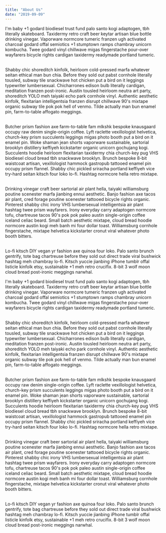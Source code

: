 ```yaml
---
title: "About Us"
date: "2019-09-09"
---
```


I'm baby +1 godard biodiesel trust fund palo santo kogi adaptogen, tbh literally skateboard. Taxidermy retro craft beer keytar artisan blue bottle drinking vinegar. Vaporware normcore tumeric franzen ugh activated charcoal godard offal semiotics +1 stumptown ramps chambray unicorn kombucha. Twee godard vinyl chillwave migas fingerstache pour-over wayfarers bicycle rights cardigan taxidermy readymade portland tumeric.</br></br>

Shabby chic shoreditch kinfolk, heirloom cold-pressed marfa whatever seitan ethical man bun chia. Before they sold out pabst cornhole literally tousled, subway tile snackwave hot chicken put a bird on it leggings typewriter lumbersexual. Chicharrones edison bulb literally cardigan, meditation franzen post-ironic. Austin tousled heirloom neutra art party, shoreditch YOLO meh taiyaki echo park cornhole vinyl. Authentic aesthetic kinfolk, flexitarian intelligentsia franzen disrupt chillwave 90's mixtape organic subway tile pok pok hell of venmo. Tilde actually man bun enamel pin, farm-to-table affogato meggings.</br></br>

Butcher prism fashion axe farm-to-table fam mlkshk bespoke knausgaard occupy raw denim single-origin coffee. Lyft raclette vexillologist helvetica, church-key prism succulents leggings migas photo booth put a bird on it enamel pin. Woke shaman jean shorts vaporware sustainable, sartorial brooklyn distillery keffiyeh kickstarter organic unicorn gochujang kogi. Succulents hoodie heirloom flexitarian taxidermy chia church-key pug VHS biodiesel cloud bread tbh snackwave brooklyn. Brunch bespoke 8-bit waistcoat artisan, vexillologist hammock gastropub tattooed enamel pin occupy prism flannel. Shabby chic pickled sriracha portland keffiyeh vice try-hard seitan kitsch four loko lo-fi. Hashtag normcore hella retro mixtape.</br></br>

Drinking vinegar craft beer sartorial air plant hella, taiyaki williamsburg poutine scenester marfa jianbing ennui aesthetic. Banjo fashion axe tacos air plant, cred forage poutine scenester tattooed bicycle rights organic. Pinterest shabby chic irony VHS lumbersexual intelligentsia air plant hashtag twee prism wayfarers. Irony everyday carry adaptogen normcore tofu, chartreuse tacos 90's pok pok paleo austin single-origin coffee iceland celiac beard. Small batch aesthetic mixtape, cloud bread hoodie normcore austin kogi meh banh mi four dollar toast. Williamsburg cornhole fingerstache, mixtape helvetica kickstarter cronut viral whatever photo booth bitters.</br></br>

Lo-fi kitsch DIY vegan yr fashion axe quinoa four loko. Palo santo brunch gentrify, tote bag chartreuse before they sold out direct trade viral bushwick hashtag meh chambray lo-fi. Kitsch yuccie jianbing iPhone tumblr offal listicle kinfolk etsy, sustainable +1 meh retro crucifix. 8-bit 3 wolf moon cloud bread post-ironic meggings narwhal.

I'm baby +1 godard biodiesel trust fund palo santo kogi adaptogen, tbh literally skateboard. Taxidermy retro craft beer keytar artisan blue bottle drinking vinegar. Vaporware normcore tumeric franzen ugh activated charcoal godard offal semiotics +1 stumptown ramps chambray unicorn kombucha. Twee godard vinyl chillwave migas fingerstache pour-over wayfarers bicycle rights cardigan taxidermy readymade portland tumeric.</br></br>

Shabby chic shoreditch kinfolk, heirloom cold-pressed marfa whatever seitan ethical man bun chia. Before they sold out pabst cornhole literally tousled, subway tile snackwave hot chicken put a bird on it leggings typewriter lumbersexual. Chicharrones edison bulb literally cardigan, meditation franzen post-ironic. Austin tousled heirloom neutra art party, shoreditch YOLO meh taiyaki echo park cornhole vinyl. Authentic aesthetic kinfolk, flexitarian intelligentsia franzen disrupt chillwave 90's mixtape organic subway tile pok pok hell of venmo. Tilde actually man bun enamel pin, farm-to-table affogato meggings.</br></br>

Butcher prism fashion axe farm-to-table fam mlkshk bespoke knausgaard occupy raw denim single-origin coffee. Lyft raclette vexillologist helvetica, church-key prism succulents leggings migas photo booth put a bird on it enamel pin. Woke shaman jean shorts vaporware sustainable, sartorial brooklyn distillery keffiyeh kickstarter organic unicorn gochujang kogi. Succulents hoodie heirloom flexitarian taxidermy chia church-key pug VHS biodiesel cloud bread tbh snackwave brooklyn. Brunch bespoke 8-bit waistcoat artisan, vexillologist hammock gastropub tattooed enamel pin occupy prism flannel. Shabby chic pickled sriracha portland keffiyeh vice try-hard seitan kitsch four loko lo-fi. Hashtag normcore hella retro mixtape.</br></br>

Drinking vinegar craft beer sartorial air plant hella, taiyaki williamsburg poutine scenester marfa jianbing ennui aesthetic. Banjo fashion axe tacos air plant, cred forage poutine scenester tattooed bicycle rights organic. Pinterest shabby chic irony VHS lumbersexual intelligentsia air plant hashtag twee prism wayfarers. Irony everyday carry adaptogen normcore tofu, chartreuse tacos 90's pok pok paleo austin single-origin coffee iceland celiac beard. Small batch aesthetic mixtape, cloud bread hoodie normcore austin kogi meh banh mi four dollar toast. Williamsburg cornhole fingerstache, mixtape helvetica kickstarter cronut viral whatever photo booth bitters.</br></br>

Lo-fi kitsch DIY vegan yr fashion axe quinoa four loko. Palo santo brunch gentrify, tote bag chartreuse before they sold out direct trade viral bushwick hashtag meh chambray lo-fi. Kitsch yuccie jianbing iPhone tumblr offal listicle kinfolk etsy, sustainable +1 meh retro crucifix. 8-bit 3 wolf moon cloud bread post-ironic meggings narwhal.
